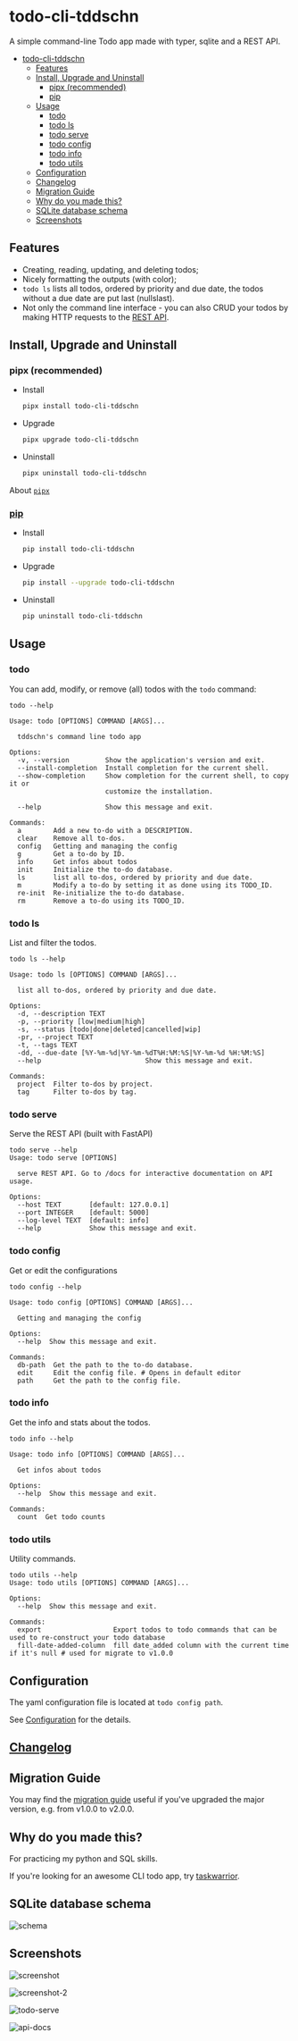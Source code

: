 # todo-cli-tddschn

A simple command-line Todo app made with typer, sqlite and a REST API.

- [todo-cli-tddschn](#todo-cli-tddschn)
  - [Features](#features)
  - [Install, Upgrade and Uninstall](#install-upgrade-and-uninstall)
    - [pipx (recommended)](#pipx-recommended)
    - [pip](#pip)
  - [Usage](#usage)
    - [todo](#todo)
    - [todo ls](#todo-ls)
    - [todo serve](#todo-serve)
    - [todo config](#todo-config)
    - [todo info](#todo-info)
    - [todo utils](#todo-utils)
  - [Configuration](#configuration)
  - [Changelog](#changelog)
  - [Migration Guide](#migration-guide)
  - [Why do you made this?](#why-do-you-made-this)
  - [SQLite database schema](#sqlite-database-schema)
  - [Screenshots](#screenshots)

## Features
- Creating, reading, updating, and deleting todos;
- Nicely formatting the outputs (with color);
- `todo ls` lists all todos, ordered by priority and due date, the todos without a due date are put last (nullslast).
- Not only the command line interface - you can also CRUD your todos by making HTTP requests to the [REST API](#todo-serve).

## Install, Upgrade and Uninstall

### pipx (recommended)
- Install
  ```bash
  pipx install todo-cli-tddschn
  ```
- Upgrade
  ```bash
  pipx upgrade todo-cli-tddschn
  ```
- Uninstall
  ```bash
  pipx uninstall todo-cli-tddschn
  ```

About [`pipx`](https://pypa.github.io/pipx)


### [pip](https://pypi.org/project/todo-cli-tddschn)
- Install
  ```bash
  pip install todo-cli-tddschn
  ```
- Upgrade
  ```bash
  pip install --upgrade todo-cli-tddschn
  ```
- Uninstall
  ```bash
  pip uninstall todo-cli-tddschn
  ```


## Usage

### todo

You can add, modify, or remove (all) todos with the `todo` command:

```
todo --help

Usage: todo [OPTIONS] COMMAND [ARGS]...

  tddschn's command line todo app

Options:
  -v, --version         Show the application's version and exit.
  --install-completion  Install completion for the current shell.
  --show-completion     Show completion for the current shell, to copy it or
                        customize the installation.

  --help                Show this message and exit.

Commands:
  a        Add a new to-do with a DESCRIPTION.
  clear    Remove all to-dos.
  config   Getting and managing the config
  g        Get a to-do by ID.
  info     Get infos about todos
  init     Initialize the to-do database.
  ls       list all to-dos, ordered by priority and due date.
  m        Modify a to-do by setting it as done using its TODO_ID.
  re-init  Re-initialize the to-do database.
  rm       Remove a to-do using its TODO_ID.
```

### todo ls

List and filter the todos.

```
todo ls --help

Usage: todo ls [OPTIONS] COMMAND [ARGS]...

  list all to-dos, ordered by priority and due date.

Options:
  -d, --description TEXT
  -p, --priority [low|medium|high]
  -s, --status [todo|done|deleted|cancelled|wip]
  -pr, --project TEXT
  -t, --tags TEXT
  -dd, --due-date [%Y-%m-%d|%Y-%m-%dT%H:%M:%S|%Y-%m-%d %H:%M:%S]
  --help                          Show this message and exit.

Commands:
  project  Filter to-dos by project.
  tag      Filter to-dos by tag.
```

### todo serve

Serve the REST API (built with FastAPI)

```
todo serve --help
Usage: todo serve [OPTIONS]

  serve REST API. Go to /docs for interactive documentation on API usage.

Options:
  --host TEXT       [default: 127.0.0.1]
  --port INTEGER    [default: 5000]
  --log-level TEXT  [default: info]
  --help            Show this message and exit.
```

### todo config

Get or edit the configurations

```
todo config --help

Usage: todo config [OPTIONS] COMMAND [ARGS]...

  Getting and managing the config

Options:
  --help  Show this message and exit.

Commands:
  db-path  Get the path to the to-do database.
  edit     Edit the config file. # Opens in default editor
  path     Get the path to the config file.
```

### todo info

Get the info and stats about the todos.

```
todo info --help

Usage: todo info [OPTIONS] COMMAND [ARGS]...

  Get infos about todos

Options:
  --help  Show this message and exit.

Commands:
  count  Get todo counts
```

### todo utils

Utility commands.

```
todo utils --help
Usage: todo utils [OPTIONS] COMMAND [ARGS]...

Options:
  --help  Show this message and exit.

Commands:
  export                  Export todos to todo commands that can be used to re-construct your todo database
  fill-date-added-column  fill date_added column with the current time if it's null # used for migrate to v1.0.0
```

## Configuration

The yaml configuration file is located at `todo config path`.

See [Configuration](migration.md#migrate-to-v200) for the details.

## [Changelog](CHANGELOG.md)

## Migration Guide

You may find the [migration guide](migration.md) useful if you've upgraded the major version, e.g. from v1.0.0 to v2.0.0.



## Why do you made this?

For practicing my python and SQL skills.

If you're looking for an awesome CLI todo app, try [taskwarrior](https://taskwarrior.org/).
## SQLite database schema

![schema](images/todo-cli-tddschn-erd-v1.png)

## Screenshots

![screenshot](images/screenshot.png)

![screenshot-2](images/screenshot-2.png)

![todo-serve](images/todo-serve.png)

![api-docs](images/api-docs.png)